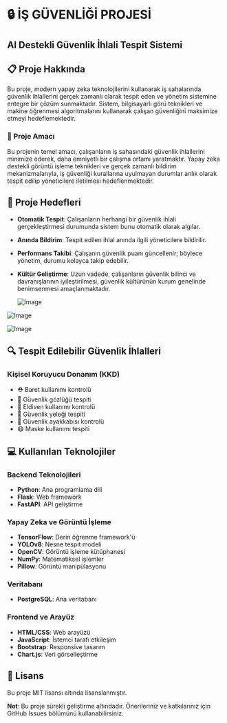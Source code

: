# 🔒 İŞ GÜVENLİĞİ PROJESİ
## AI Destekli Güvenlik İhlali Tespit Sistemi

## 📋 Proje Hakkında

Bu proje, modern yapay zeka teknolojilerini kullanarak iş sahalarında güvenlik ihlallerini gerçek zamanlı olarak tespit eden ve yönetim sistemine entegre bir çözüm sunmaktadır. Sistem, bilgisayarlı görü teknikleri ve makine öğrenmesi algoritmalarını kullanarak çalışan güvenliğini maksimize etmeyi hedeflemektedir.

### 🎯 Proje Amacı

Bu projenin temel amacı, çalışanların iş sahasındaki güvenlik ihlallerini minimize ederek, daha emniyetli bir çalışma ortamı yaratmaktır. Yapay zeka destekli görüntü işleme teknikleri ve gerçek zamanlı bildirim mekanizmalarıyla, iş güvenliği kurallarına uyulmayan durumlar anlık olarak tespit edilip yöneticilere iletilmesi hedeflenmektedir.

## 🎯 Proje Hedefleri

- **Otomatik Tespit**: Çalışanların herhangi bir güvenlik ihlali gerçekleştirmesi durumunda sistem bunu otomatik olarak algılar.
- **Anında Bildirim**: Tespit edilen ihlal anında ilgili yöneticilere bildirilir.
- **Performans Takibi**: Çalışanın güvenlik puanı güncellenir; böylece yönetim, durumu kolayca takip edebilir.
- **Kültür Geliştirme**: Uzun vadede, çalışanların güvenlik bilinci ve davranışlarının iyileştirilmesi, güvenlik kültürünün kurum genelinde benimsenmesi amaçlanmaktadır.

  ![Image](https://github.com/user-attachments/assets/714f7579-d811-4cff-914a-d3404deef043)

![Image](https://github.com/user-attachments/assets/e307f400-2406-40d0-9265-d669dabcfe08)

![Image](https://github.com/user-attachments/assets/357a5d74-b911-4b91-8026-9575478713d0)



## 🔍 Tespit Edilebilir Güvenlik İhlalleri

### Kişisel Koruyucu Donanım (KKD)
- ⛑️ Baret kullanımı kontrolü
- 🥽 Güvenlik gözlüğü tespiti
- 🧤 Eldiven kullanımı kontrolü
- 👕 Güvenlik yeleği tespiti
- 👢 Güvenlik ayakkabısı kontrolü
- 😷 Maske kullanımı tespiti

## 💻 Kullanılan Teknolojiler

### Backend Teknolojileri
- **Python**: Ana programlama dili
- **Flask**: Web framework
- **FastAPI**: API geliştirme

### Yapay Zeka ve Görüntü İşleme
- **TensorFlow**: Derin öğrenme framework'ü
- **YOLOv8**: Nesne tespit modeli
- **OpenCV**: Görüntü işleme kütüphanesi
- **NumPy**: Matematiksel işlemler
- **Pillow**: Görüntü manipülasyonu

### Veritabanı
- **PostgreSQL**: Ana veritabanı

### Frontend ve Arayüz
- **HTML/CSS**: Web arayüzü
- **JavaScript**: İstemci tarafı etkileşim
- **Bootstrap**: Responsive tasarım
- **Chart.js**: Veri görselleştirme


## 📄 Lisans

Bu proje MIT lisansı altında lisanslanmıştır. 


**Not**: Bu proje sürekli geliştirme altındadır. Önerileriniz ve katkılarınız için GitHub Issues bölümünü kullanabilirsiniz.
